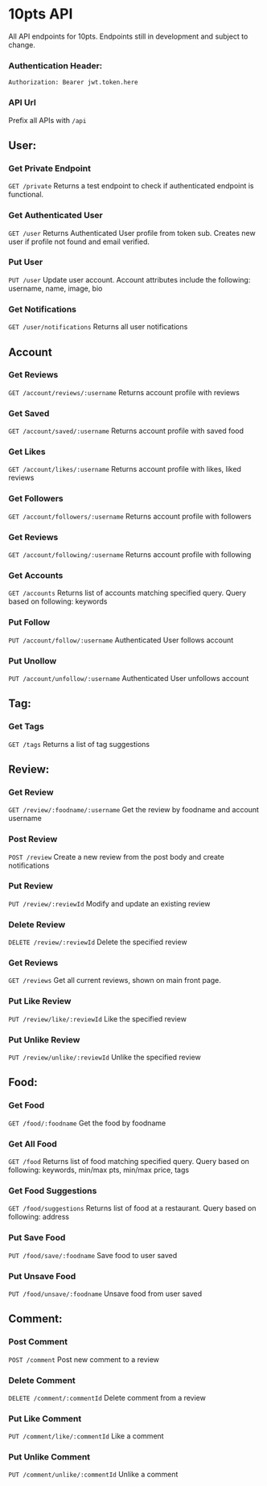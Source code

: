 # 10pts API
All API endpoints for 10pts. Endpoints still in development and subject to change.

### Authentication Header:
`Authorization: Bearer jwt.token.here`

### API Url
Prefix all APIs with `/api`

## User:
### Get Private Endpoint
`GET /private`
Returns a test endpoint to check if authenticated endpoint is functional.

### Get Authenticated User
`GET /user`
Returns Authenticated User profile from token sub. Creates new user if profile not found and email verified.

### Put User
`PUT /user`
Update user account. Account attributes include the following: username, name, image, bio

### Get Notifications
`GET /user/notifications`
Returns all user notifications

## Account
### Get Reviews
`GET /account/reviews/:username`
Returns account profile with reviews

### Get Saved
`GET /account/saved/:username`
Returns account profile with saved food

### Get Likes
`GET /account/likes/:username`
Returns account profile with likes, liked reviews

### Get Followers
`GET /account/followers/:username`
Returns account profile with followers

### Get Reviews
`GET /account/following/:username`
Returns account profile with following

### Get Accounts
`GET /accounts`
Returns list of accounts matching specified query. Query based on following: keywords

### Put Follow
`PUT /account/follow/:username`
Authenticated User follows account

### Put Unollow
`PUT /account/unfollow/:username`
Authenticated User unfollows account

## Tag:
### Get Tags
`GET /tags`
Returns a list of tag suggestions

## Review:
### Get Review
`GET /review/:foodname/:username`
Get the review by foodname and account username

### Post Review
`POST /review`
Create a new review from the post body and create notifications

### Put Review
`PUT /review/:reviewId`
Modify and update an existing review

### Delete Review
`DELETE /review/:reviewId`
Delete the specified review

### Get Reviews
`GET /reviews`
Get all current reviews, shown on main front page.

### Put Like Review
`PUT /review/like/:reviewId`
Like the specified review

### Put Unlike Review
`PUT /review/unlike/:reviewId`
Unlike the specified review

## Food:
### Get Food
`GET /food/:foodname`
Get the food by foodname

### Get All Food
`GET /food`
Returns list of food matching specified query. Query based on following: keywords, min/max pts, min/max price, tags

### Get Food Suggestions
`GET /food/suggestions`
Returns list of food at a restaurant. Query based on following: address

### Put Save Food
`PUT /food/save/:foodname`
Save food to user saved

### Put Unsave Food
`PUT /food/unsave/:foodname`
Unsave food from user saved

## Comment:
### Post Comment
`POST /comment`
Post new comment to a review

### Delete Comment
`DELETE /comment/:commentId`
Delete comment from a review

### Put Like Comment
`PUT /comment/like/:commentId`
Like a comment

### Put Unlike Comment
`PUT /comment/unlike/:commentId`
Unlike a comment